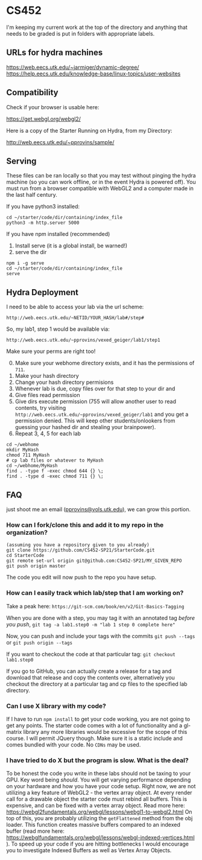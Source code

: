 # CS452
I'm keeping my current work at the top of the directory and anything that needs to be graded is put in folders with appropriate labels.

## URLs for hydra machines
https://web.eecs.utk.edu/~jarmiger/dynamic-degree/  
https://help.eecs.utk.edu/knowledge-base/linux-topics/user-websites  

## Compatibility

Check if your browser is usable here:

https://get.webgl.org/webgl2/

Here is a copy of the Starter Running on Hydra, from my Directory:

http://web.eecs.utk.edu/~pprovins/sample/

## Serving

These files can be ran locally so that you may test without pinging the hydra machine (so you can work offline, or in the event Hydra is powered off). You must run from a browser compatible with WebGL2 and a computer made in the last half century.

If you have python3 installed:

```
cd ~/starter/code/dir/containing/index_file
python3 -m http.server 5000
```

If you have npm installed (recommended)

1) Install serve (it is a global install, be warned!)
2) serve the dir

```
npm i -g serve
cd ~/starter/code/dir/containing/index_file
serve
```

## Hydra Deployment

I need to be able to access your lab via the url scheme:

`http://web.eecs.utk.edu/~NETID/YOUR_HASH/lab#/step#`

So, my lab1, step 1 would be available via:

`http://web.eecs.utk.edu/~pprovins/vexed_geiger/lab1/step1`

Make sure your perms are right too!

0) Make sure your webhome directory exists, and it has the permissions of `711`.
1) Make your hash directory
2) Change your hash directory permisions
3) Whenever lab is due, copy files over for that step to your dir and 
4) Give files read permission
5) Give dirs execute permission (755 will allow another user to read contents, try visiting `http://web.eecs.utk.edu/~pprovins/vexed_geiger/lab1` and you get a permission denied. This will keep other students/onlookers from guessing your hashed dir and stealing your brainpower).
6) Repeat 3, 4, 5 for each lab
```
cd ~/webhome
mkdir MyHash
chmod 711 MyHash
# cp lab files or whatever to MyHash
cd ~/webhome/MyHash
find . -type f -exec chmod 644 {} \;
find . -type d -exec chmod 711 {} \;
```

## FAQ
just shoot me an email (pprovins@vols.utk.edu), we can grow this portion.

### How can I fork/clone this and add it to my repo in the organization?
```
(assuming you have a repository given to you already)
git clone https://github.com/CS452-SP21/StarterCode.git
cd StarterCode
git remote set-url origin git@github.com:CS452-SP21/MY_GIVEN_REPO
git push origin master 
```

The code you edit will now push to the repo you have setup.

### How can I easily track which lab/step that I am working on?

Take a peak here: `https://git-scm.com/book/en/v2/Git-Basics-Tagging`

When you are done with a step, you may tag it with an annotated tag _before you push_, `git tag -a lab1.step0 -m "lab 1 step 0 complete here"`

Now, you can push and include your tags with the commits `git push --tags` or `git push origin --tags`

If you want to checkout the code at that particular tag: `git checkout lab1.step0`

If you go to GitHub, you can actually create a release for a tag and download that release and copy the contents over, alternatively you checkout the directory at a particular tag and cp files to the specified lab directory.

### Can I use X library with my code?

If I have to run `npm install` to get your code working, you are not going to get any points. The starter code comes with a lot of functionality and a gl-matrix library any more libraries would be excessive for the scope of this course. I will permit JQuery though. Make sure it is a static include and comes bundled with your code. No `CDNs` may be used.

### I have tried to do X but the program is slow. What is the deal?

To be honest the code you write in these labs should not be taxing to your GPU.
Key word being _should_.
You will get varying performance depending on your hardware and how you have your code setup.
Right now, we are not utilizing a key feature of WebGL2 - the vertex array object.
At every render call for a drawable object the starter code must rebind all buffers.
This is expensive, and can be fixed with a vertex array object.
Read more here: https://webgl2fundamentals.org/webgl/lessons/webgl1-to-webgl2.html
On top of this, you are probably utilizing the `getFlattened` method from the obj loader.
This function creates massive buffers compared to an indexed buffer (read more here: https://webglfundamentals.org/webgl/lessons/webgl-indexed-vertices.html ).
To speed up your code if you are hitting bottlenecks I would encourage you to investigate Indexed Buffers as well as Vertex Array Objects.
